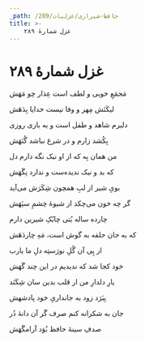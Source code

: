 ```yaml
---
_path: /حافظ-شیرازی/غزلیات/289
title: >-
    غزل شمارهٔ ۲۸۹
---
```

# غزل شمارهٔ ۲۸۹

<div class="b" id="bn1"><div class="m1"><p>مَجمَعِ خوبی و لطف است عِذار چو مَهَش</p></div>
<div class="m2"><p>لیکَنَش مِهر و وفا نیست خدایا بِدَهَش</p></div></div>
<div class="b" id="bn2"><div class="m1"><p>دلبرم شاهد و طفل است و به بازی روزی</p></div>
<div class="m2"><p>بِکُشد زارم و در شرع نباشد گُنَهَش</p></div></div>
<div class="b" id="bn3"><div class="m1"><p>من همان بِه که از او نیک نگه دارم دل</p></div>
<div class="m2"><p>که بد و نیک ندیده‌ست و ندارد نِگَهَش</p></div></div>
<div class="b" id="bn4"><div class="m1"><p>بویِ شیر از لبِ همچون شِکَرَش می‌آید</p></div>
<div class="m2"><p>گر چه خون می‌چکد از شیوهٔ چشمِ سیَهَش</p></div></div>
<div class="b" id="bn5"><div class="m1"><p>چارده ساله بُتی چابُکِ شیرین دارم</p></div>
<div class="m2"><p>که به جان حلقه به گوش است، مَهِ چاردَهَش</p></div></div>
<div class="b" id="bn6"><div class="m1"><p>از پِی آن گُلِ نورَستِه دلِ ما یارب</p></div>
<div class="m2"><p>خود کجا شد که ندیدیم در این چند گَهَش</p></div></div>
<div class="b" id="bn7"><div class="m1"><p>یارِ دلدارِ من ار قلب بدین سان شِکَنَد</p></div>
<div class="m2"><p>بِبَرَد زود به جانداریِ خود پادشهش</p></div></div>
<div class="b" id="bn8"><div class="m1"><p>جان به شکرانه کنم صرف گَر آن دانهٔ دُر</p></div>
<div class="m2"><p>صدفِ سینهٔ حافظ بُوَد آرامگَهَش</p></div></div>
